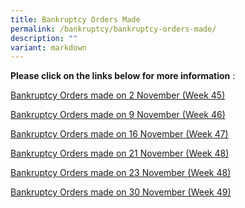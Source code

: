 ```yaml
---
title: Bankruptcy Orders Made
permalink: /bankruptcy/bankruptcy-orders-made/
description: ""
variant: markdown
---
```

**Please click on the links below for more information**&nbsp;:<br>


[Bankruptcy Orders made on 2 November (Week 45)](/files/(091123)bankruptcyordersmadeon2november(week45).pdf)<br>

[Bankruptcy Orders made on 9 November (Week 46)](/files/171123bankruptcyordersmadeon9novemberweek46.pdf)<br>

[Bankruptcy Orders made on 16 November (Week 47)](/files/301123BankruptcyOrdersmadeon16NovemberWeek47.pdf)<br>

[Bankruptcy Orders made on 21 November (Week 48)](/files/301123BankruptcyOrdersmadeon21NovemberWeek48.pdf)<br>

[Bankruptcy Orders made on 23 November (Week 48)](/files/301123BankruptcyOrdersmadeon23NovemberWeek48.pdf)
<br>

[Bankruptcy Orders made on 30 November (Week 49)](/files/_7Dec23_BankruptcyOrdersmadeon30November_Week49_.pdf)
